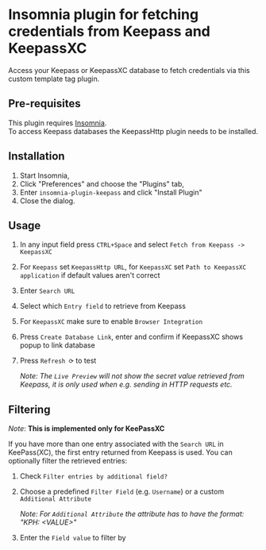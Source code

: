 # Insomnia plugin for fetching credentials from Keepass and KeepassXC

Access your Keepass or KeepassXC database to fetch credentials via this custom template tag plugin.

## Pre-requisites

This plugin requires [Insomnia](https://insomnia.rest/).  
To access Keepass databases the KeepassHttp plugin needs to be installed.

## Installation

1. Start Insomnia,
2. Click "Preferences" and choose the "Plugins" tab,
3. Enter `insomnia-plugin-keepass` and click "Install Plugin"
4. Close the dialog.

## Usage

1. In any input field press `CTRL+Space` and select `Fetch from Keepass -> KeepassXC`
2. For `Keepass` set `KeepassHttp URL`, for `KeepassXC` set `Path to KeepassXC application` if default values aren't correct
3. Enter `Search URL`
4. Select which `Entry field` to retrieve from Keepass 
5. For `KeepassXC` make sure to enable `Browser Integration`
6. Press `Create Database Link`, enter and confirm if KeepassXC shows popup to link database
7. Press `Refresh ⟳` to test

   _Note: The `Live Preview` will not show the secret value retrieved from Keepass, it is only used when e.g. sending in HTTP requests etc._
    

## Filtering

*Note*: **This is implemented only for KeePassXC**

If you have more than one entry associated with the `Search URL` in KeePass(XC), the first entry returned from Keepass is used.
You can optionally filter the retrieved entries:

1. Check `Filter entries by additional field?`
2. Choose a predefined `Filter Field` (e.g. `Username`) or a custom `Additional Attribute`

    _Note: For `Additional Attribute` the attribute has to have the format: "KPH: \<VALUE\>"_
3. Enter the `Field value` to filter by

